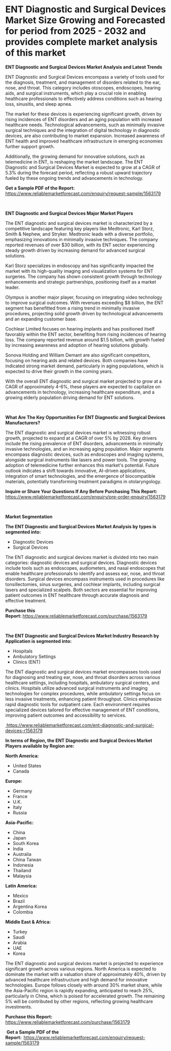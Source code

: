 <p><h1>ENT Diagnostic and Surgical Devices Market Size Growing and Forecasted for period from 2025 - 2032 and provides complete market analysis of this market</h1></p><p><strong>ENT Diagnostic and Surgical Devices Market Analysis and Latest Trends</strong></p>
<p><p>ENT Diagnostic and Surgical Devices encompass a variety of tools used for the diagnosis, treatment, and management of disorders related to the ear, nose, and throat. This category includes otoscopes, endoscopes, hearing aids, and surgical instruments, which play a crucial role in enabling healthcare professionals to effectively address conditions such as hearing loss, sinusitis, and sleep apnea.</p><p>The market for these devices is experiencing significant growth, driven by rising incidences of ENT disorders and an aging population with increased healthcare needs. Technological advancements, such as minimally invasive surgical techniques and the integration of digital technology in diagnostic devices, are also contributing to market expansion. Increased awareness of ENT health and improved healthcare infrastructure in emerging economies further support growth.</p><p>Additionally, the growing demand for innovative solutions, such as telemedicine in ENT, is reshaping the market landscape. The ENT Diagnostic and Surgical Devices Market is expected to grow at a CAGR of 5.3% during the forecast period, reflecting a robust upward trajectory fueled by these ongoing trends and advancements in technology.</p></p>
<p><strong>Get a Sample PDF of the Report:&nbsp;</strong> <a href="https://www.reliablemarketforecast.com/enquiry/request-sample/1563179?utm_campaign=1080&utm_medium=2&utm_source=Github&utm_content=ia&utm_term=14042025&utm_id=ent-diagnostic-and-surgical-devices">https://www.reliablemarketforecast.com/enquiry/request-sample/1563179</a></p>
<p>&nbsp;</p>
<p><strong>ENT Diagnostic and Surgical Devices Major Market Players</strong></p>
<p><p>The ENT diagnostic and surgical devices market is characterized by a competitive landscape featuring key players like Medtronic, Karl Storz, Smith & Nephew, and Stryker. Medtronic leads with a diverse portfolio, emphasizing innovations in minimally invasive techniques. The company reported revenues of over $30 billion, with its ENT sector experiencing steady growth driven by increasing demand for advanced surgical solutions.</p><p>Karl Storz specializes in endoscopy and has significantly impacted the market with its high-quality imaging and visualization systems for ENT surgeries. The company has shown consistent growth through technology enhancements and strategic partnerships, positioning itself as a market leader.</p><p>Olympus is another major player, focusing on integrating video technology to improve surgical outcomes. With revenues exceeding $8 billion, the ENT segment has benefitted from a rising trend in minimally invasive procedures, projecting solid growth driven by technological advancements and an expanding customer base.</p><p>Cochlear Limited focuses on hearing implants and has positioned itself favorably within the ENT sector, benefiting from rising incidences of hearing loss. The company reported revenue around $1.5 billion, with growth fueled by increasing awareness and adoption of hearing solutions globally.</p><p>Sonova Holding and William Demant are also significant competitors, focusing on hearing aids and related devices. Both companies have indicated strong market demand, particularly in aging populations, which is expected to drive their growth in the coming years.</p><p>With the overall ENT diagnostic and surgical market projected to grow at a CAGR of approximately 4-6%, these players are expected to capitalize on advancements in technology, increasing healthcare expenditure, and a growing elderly population driving demand for ENT solutions.</p></p>
<p>&nbsp;</p>
<p><strong>What Are The Key Opportunities For ENT Diagnostic and Surgical Devices Manufacturers?</strong></p>
<p><p>The ENT diagnostic and surgical devices market is witnessing robust growth, projected to expand at a CAGR of over 5% by 2028. Key drivers include the rising prevalence of ENT disorders, advancements in minimally invasive technologies, and an increasing aging population. Major segments encompass diagnostic devices, such as endoscopes and imaging systems, alongside surgical instruments like lasers and power tools. The growing adoption of telemedicine further enhances this market's potential. Future outlook indicates a shift towards innovative, AI-driven applications, integration of smart technologies, and the emergence of biocompatible materials, potentially transforming treatment paradigms in otolaryngology.</p></p>
<p><strong>Inquire or Share Your Questions If Any Before Purchasing This Report:</strong> <a href="https://www.reliablemarketforecast.com/enquiry/pre-order-enquiry/1563179?utm_campaign=1080&utm_medium=2&utm_source=Github&utm_content=ia&utm_term=14042025&utm_id=ent-diagnostic-and-surgical-devices">https://www.reliablemarketforecast.com/enquiry/pre-order-enquiry/1563179</a></p>
<p>&nbsp;</p>
<p><strong>Market Segmentation</strong></p>
<p><strong>The ENT Diagnostic and Surgical Devices Market Analysis by types is segmented into:</strong></p>
<p><ul><li>Diagnostic Devices</li><li>Surgical Devices</li></ul></p>
<p><p>The ENT diagnostic and surgical devices market is divided into two main categories: diagnostic devices and surgical devices. Diagnostic devices include tools such as endoscopes, audiometers, and nasal endoscopes that enable healthcare professionals to identify and assess ear, nose, and throat disorders. Surgical devices encompass instruments used in procedures like tonsillectomies, sinus surgeries, and cochlear implants, including surgical lasers and specialized scalpels. Both sectors are essential for improving patient outcomes in ENT healthcare through accurate diagnosis and effective treatment.</p></p>
<p><strong>Purchase this Report:&nbsp;</strong><a href="https://www.reliablemarketforecast.com/purchase/1563179?utm_campaign=1080&utm_medium=2&utm_source=Github&utm_content=ia&utm_term=14042025&utm_id=ent-diagnostic-and-surgical-devices">https://www.reliablemarketforecast.com/purchase/1563179</a></p>
<p>&nbsp;</p>
<p><strong>The ENT Diagnostic and Surgical Devices Market Industry Research by Application is segmented into:</strong></p>
<p><ul><li>Hospitals</li><li>Ambulatory Settings</li><li>Clinics (ENT)</li></ul></p>
<p><p>The ENT diagnostic and surgical devices market encompasses tools used for diagnosing and treating ear, nose, and throat disorders across various healthcare settings, including hospitals, ambulatory surgical centers, and clinics. Hospitals utilize advanced surgical instruments and imaging technologies for complex procedures, while ambulatory settings focus on less invasive treatments, enhancing patient throughput. Clinics emphasize rapid diagnostic tools for outpatient care. Each environment requires specialized devices tailored for effective management of ENT conditions, improving patient outcomes and accessibility to services.</p></p>
<p><a href="https://www.reliablemarketforecast.com/ent-diagnostic-and-surgical-devices-r1563179?utm_campaign=1080&utm_medium=2&utm_source=Github&utm_content=ia&utm_term=14042025&utm_id=ent-diagnostic-and-surgical-devices">&nbsp;https://www.reliablemarketforecast.com/ent-diagnostic-and-surgical-devices-r1563179</a></p>
<p><strong>In terms of Region, the ENT Diagnostic and Surgical Devices Market Players available by Region are:</strong></p>
<p>
    <p> <strong> North America: </strong>
        <ul>
            <li>United States</li>
            <li>Canada</li>
        </ul>
        </p> 
    <p> <strong> Europe: </strong>
        <ul>
            <li>Germany</li>
            <li>France</li>
            <li>U.K.</li>
            <li>Italy</li>
            <li>Russia</li>
        </ul>
        </p> 
    <p> <strong> Asia-Pacific: </strong>
        <ul>
            <li>China</li>
            <li>Japan</li>
            <li>South Korea</li>
            <li>India</li>
            <li>Australia</li>
            <li>China Taiwan</li>
            <li>Indonesia</li>
            <li>Thailand</li>
            <li>Malaysia</li>
        </ul>
        </p> 
    <p> <strong> Latin America: </strong>
        <ul>
            <li>Mexico</li>
            <li>Brazil</li>
            <li>Argentina Korea</li>
            <li>Colombia</li>
        </ul>
        </p> 
    <p> <strong> Middle East & Africa: </strong>
        <ul>
            <li>Turkey</li>
            <li>Saudi</li>
            <li>Arabia</li>
            <li>UAE</li>
            <li>Korea</li>
        </ul>
    </p>
    </p>
<p><p>The ENT diagnostic and surgical devices market is projected to experience significant growth across various regions. North America is expected to dominate the market with a valuation share of approximately 40%, driven by advanced healthcare infrastructure and high demand for innovative technologies. Europe follows closely with around 30% market share, while the Asia-Pacific region is rapidly expanding, anticipated to reach 25%, particularly in China, which is poised for accelerated growth. The remaining 5% will be contributed by other regions, reflecting growing healthcare investments.</p></p>
<p><strong>Purchase this Report: </strong><a href="https://www.reliablemarketforecast.com/purchase/1563179?utm_campaign=1080&utm_medium=2&utm_source=Github&utm_content=ia&utm_term=14042025&utm_id=ent-diagnostic-and-surgical-devices">https://www.reliablemarketforecast.com/purchase/1563179</a></p>
<p>&nbsp;<strong>Get a Sample PDF of the Report:&nbsp;&nbsp;</strong><a href="https://www.reliablemarketforecast.com/enquiry/request-sample/1563179?utm_campaign=1080&utm_medium=2&utm_source=Github&utm_content=ia&utm_term=14042025&utm_id=ent-diagnostic-and-surgical-devices">https://www.reliablemarketforecast.com/enquiry/request-sample/1563179</a></p>
<p><strong></strong></p>
<p><p></p><p></p><p></p></p>